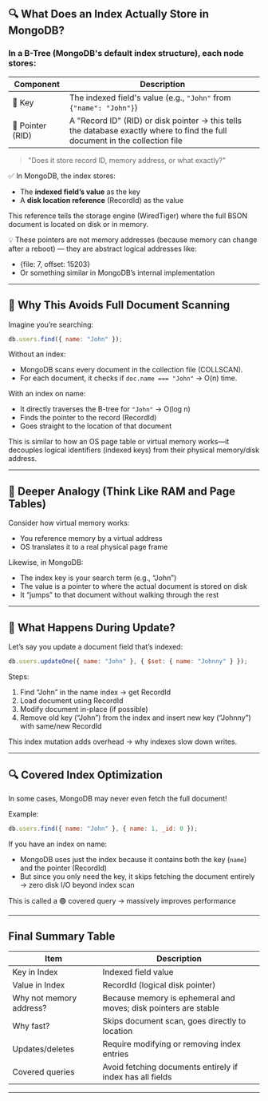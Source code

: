## 🔍 What Does an Index Actually Store in MongoDB?

### In a B-Tree (MongoDB's default index structure), each node stores:

| Component        | Description                                                                                                                  |
| ---------------- | ---------------------------------------------------------------------------------------------------------------------------- |
| 🔑 Key           | The indexed field's value (e.g., `"John"` from `{"name": "John"}`)                                                           |
| 📍 Pointer (RID) | A "Record ID" (RID) or disk pointer → this tells the database exactly where to find the full document in the collection file |

> "Does it store record ID, memory address, or what exactly?"

✅ In MongoDB, the index stores:

- The **indexed field’s value** as the key
- A **disk location reference** (RecordId) as the value

This reference tells the storage engine (WiredTiger) where the full BSON document is located on disk or in memory.

💡 These pointers are not memory addresses (because memory can change after a reboot) — they are abstract logical addresses like:

- {file: 7, offset: 15203}
- Or something similar in MongoDB’s internal implementation

---

## 📌 Why This Avoids Full Document Scanning

Imagine you’re searching:

```js
db.users.find({ name: "John" });
```

Without an index:

- MongoDB scans every document in the collection file (COLLSCAN).
- For each document, it checks if `doc.name === "John"` → O(n) time.

With an index on name:

- It directly traverses the B-tree for `"John"` → O(log n)
- Finds the pointer to the record (RecordId)
- Goes straight to the location of that document

This is similar to how an OS page table or virtual memory works—it decouples logical identifiers (indexed keys) from their physical memory/disk address.

---

## 🧠 Deeper Analogy (Think Like RAM and Page Tables)

Consider how virtual memory works:

- You reference memory by a virtual address
- OS translates it to a real physical page frame

Likewise, in MongoDB:

- The index key is your search term (e.g., “John”)
- The value is a pointer to where the actual document is stored on disk
- It “jumps” to that document without walking through the rest

---

## 🔁 What Happens During Update?

Let’s say you update a document field that’s indexed:

```js
db.users.updateOne({ name: "John" }, { $set: { name: "Johnny" } });
```

Steps:

1. Find “John” in the name index → get RecordId
2. Load document using RecordId
3. Modify document in-place (if possible)
4. Remove old key (“John”) from the index and insert new key (“Johnny”) with same/new RecordId

This index mutation adds overhead → why indexes slow down writes.

---

## 🔍 Covered Index Optimization

In some cases, MongoDB may never even fetch the full document!

Example:

```js
db.users.find({ name: "John" }, { name: 1, _id: 0 });
```

If you have an index on name:

- MongoDB uses just the index because it contains both the key (`name`) and the pointer (RecordId)
- But since you only need the key, it skips fetching the document entirely → zero disk I/O beyond index scan

This is called a 🟢 covered query → massively improves performance

---

## Final Summary Table

| Item                    | Description                                                     |
| ----------------------- | --------------------------------------------------------------- |
| Key in Index            | Indexed field value                                             |
| Value in Index          | RecordId (logical disk pointer)                                 |
| Why not memory address? | Because memory is ephemeral and moves; disk pointers are stable |
| Why fast?               | Skips document scan, goes directly to location                  |
| Updates/deletes         | Require modifying or removing index entries                     |
| Covered queries         | Avoid fetching documents entirely if index has all fields       |

---

